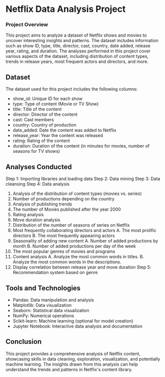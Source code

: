 # Netflix Data Analysis Project

### Project Overview
This project aims to analyze a dataset of Netflix shows and movies to uncover interesting insights and patterns. The dataset includes information such as show ID, type, title, director, cast, country, date added, release year, rating, and duration. The analyses performed in this project cover various aspects of the dataset, including distribution of content types, trends in release years, most frequent actors and directors, and more.

## Dataset
The dataset used for this project includes the following columns:

* show_id: Unique ID for each show
* type: Type of content (Movie or TV Show)
* title: Title of the content
* director: Director of the content
* cast: Cast members
* country: Country of production
* date_added: Date the content was added to Netflix
* release_year: Year the content was released
* rating: Rating of the content
* duration: Duration of the content (in minutes for movies, number of seasons for TV shows)


## Analyses Conducted

Step 1: Importing libraries and loading data 
Step 2: Data mining
Step 3: Data cleansing
Step 4: Data analysis
1. Analysis of the distribution of content types (movies vs. series)
2. Number of productions depending on the country
3. Analysis of publishing trends
4. The number of Movies published after the year 2000
5. Rating analysis
6. Move duration analysis
7. Distribution of the number of seasons of series on Netflix
8. Most frequently collaborating directors and actors
  A. The most prolific directors
  B. The most frequently appearing actors
9. Seasonality of adding new content
  A. Number of added productions by month
  B. Number of added productions per day of the week
10. The most popular genres of movies and programs
11. Content analysis
  A. Analyze the most common words in titles.
  B. Analyze the most common words in the descriptions.
12. Display correlation between release year and move duration
Step 5: Recommendation system based on genre


## Tools and Technologies
* Pandas: Data manipulation and analysis
* Matplotlib: Data visualization
* Seaborn: Statistical data visualization
* NumPy: Numerical operations
* Scikit-learn: Machine learning (optional for model creation)
* Jupyter Notebook: Interactive data analysis and documentation


## Conclusion
This project provides a comprehensive analysis of Netflix content, showcasing skills in data cleaning, exploration, visualization, and potentially machine learning. The insights drawn from this analysis can help understand the trends and patterns in Netflix's content library.
